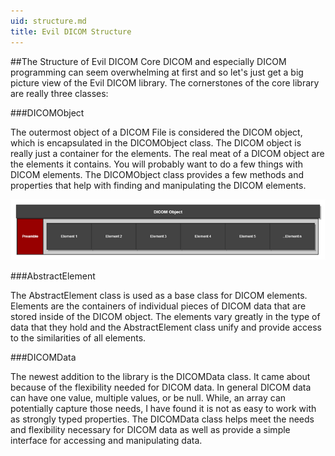 ```yaml
---
uid: structure.md
title: Evil DICOM Structure
---
```


##The Structure of Evil DICOM Core
DICOM and especially DICOM programming can seem overwhelming at first and so let's just get a big picture view of the Evil DICOM library. The cornerstones of the core library are really three classes:

###DICOMObject

The outermost object of a DICOM File is considered the DICOM object, which is encapsulated in the DICOMObject class. The DICOM object is really just a container for the elements. The real meat of a DICOM object are the elements it contains. You will probably want to do a few things with DICOM elements. The DICOMObject class provides a few methods and properties that help with finding and manipulating the DICOM elements.

![Object Illustration](../images/DICOMObject_700x135.png "DICOM Object")

###AbstractElement

The AbstractElement class is used as a base class for DICOM elements. Elements are the containers of individual pieces of DICOM data that are stored inside of the DICOM object. The elements vary greatly in the type of data that they hold and the AbstractElement class unify and provide access to the similarities of all elements.

###DICOMData

The newest addition to the library is the DICOMData class. It came about because of the flexibility needed for DICOM data. In general DICOM data can have one value, multiple values, or be null. While, an array can potentially capture those needs, I have found it is not as easy to work with as strongly typed properties. The DICOMData class helps meet the needs and flexibility necessary for DICOM data as well as provide a simple interface for accessing and manipulating data.